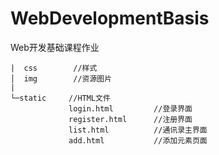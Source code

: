 # WebDevelopmentBasis
Web开发基础课程作业



```
|  css    	  //样式
│  img		  //资源图片
|
└─static     //HTML文件
			 login.html			//登录界面
			 register.html		//注册界面
			 list.html			//通讯录主界面
			 add.html			//添加元素页面
```


